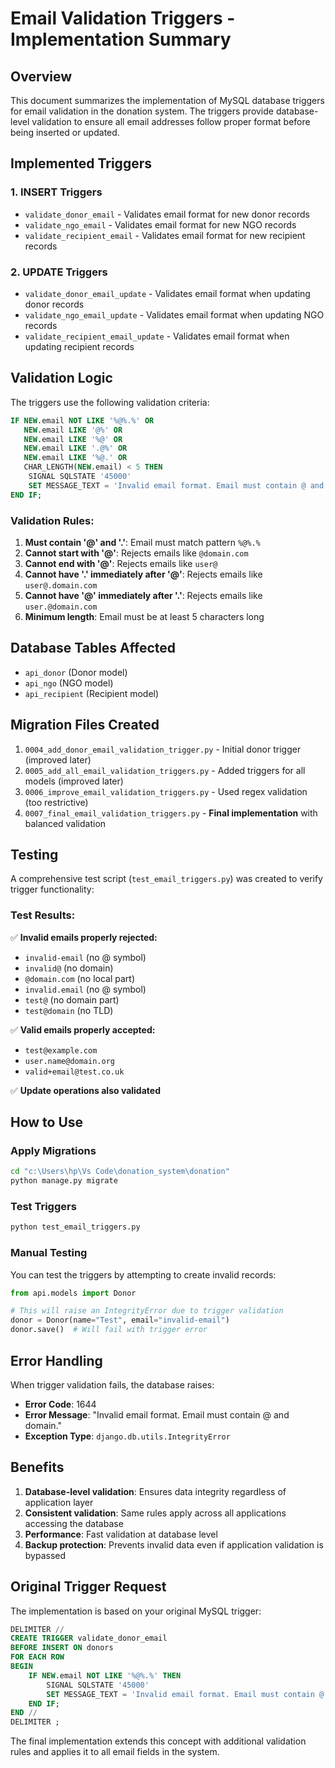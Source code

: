 # Email Validation Triggers - Implementation Summary

## Overview
This document summarizes the implementation of MySQL database triggers for email validation in the donation system. The triggers provide database-level validation to ensure all email addresses follow proper format before being inserted or updated.

## Implemented Triggers

### 1. INSERT Triggers
- `validate_donor_email` - Validates email format for new donor records
- `validate_ngo_email` - Validates email format for new NGO records  
- `validate_recipient_email` - Validates email format for new recipient records

### 2. UPDATE Triggers
- `validate_donor_email_update` - Validates email format when updating donor records
- `validate_ngo_email_update` - Validates email format when updating NGO records
- `validate_recipient_email_update` - Validates email format when updating recipient records

## Validation Logic

The triggers use the following validation criteria:
```sql
IF NEW.email NOT LIKE '%@%.%' OR 
   NEW.email LIKE '@%' OR 
   NEW.email LIKE '%@' OR
   NEW.email LIKE '.@%' OR
   NEW.email LIKE '%@.' OR
   CHAR_LENGTH(NEW.email) < 5 THEN
    SIGNAL SQLSTATE '45000' 
    SET MESSAGE_TEXT = 'Invalid email format. Email must contain @ and domain.';
END IF;
```

### Validation Rules:
1. **Must contain '@' and '.'**: Email must match pattern `%@%.%`
2. **Cannot start with '@'**: Rejects emails like `@domain.com`
3. **Cannot end with '@'**: Rejects emails like `user@`
4. **Cannot have '.' immediately after '@'**: Rejects emails like `user@.domain.com`
5. **Cannot have '@' immediately after '.'**: Rejects emails like `user.@domain.com`
6. **Minimum length**: Email must be at least 5 characters long

## Database Tables Affected
- `api_donor` (Donor model)
- `api_ngo` (NGO model)  
- `api_recipient` (Recipient model)

## Migration Files Created
1. `0004_add_donor_email_validation_trigger.py` - Initial donor trigger (improved later)
2. `0005_add_all_email_validation_triggers.py` - Added triggers for all models (improved later)
3. `0006_improve_email_validation_triggers.py` - Used regex validation (too restrictive)
4. `0007_final_email_validation_triggers.py` - **Final implementation** with balanced validation

## Testing
A comprehensive test script (`test_email_triggers.py`) was created to verify trigger functionality:

### Test Results:
✅ **Invalid emails properly rejected:**
- `invalid-email` (no @ symbol)
- `invalid@` (no domain)
- `@domain.com` (no local part)
- `invalid.email` (no @ symbol)
- `test@` (no domain part)
- `test@domain` (no TLD)

✅ **Valid emails properly accepted:**
- `test@example.com`
- `user.name@domain.org`
- `valid+email@test.co.uk`

✅ **Update operations also validated**

## How to Use

### Apply Migrations
```bash
cd "c:\Users\hp\Vs Code\donation_system\donation"
python manage.py migrate
```

### Test Triggers
```bash
python test_email_triggers.py
```

### Manual Testing
You can test the triggers by attempting to create invalid records:
```python
from api.models import Donor

# This will raise an IntegrityError due to trigger validation
donor = Donor(name="Test", email="invalid-email")
donor.save()  # Will fail with trigger error
```

## Error Handling
When trigger validation fails, the database raises:
- **Error Code**: 1644
- **Error Message**: "Invalid email format. Email must contain @ and domain."
- **Exception Type**: `django.db.utils.IntegrityError`

## Benefits
1. **Database-level validation**: Ensures data integrity regardless of application layer
2. **Consistent validation**: Same rules apply across all applications accessing the database
3. **Performance**: Fast validation at database level
4. **Backup protection**: Prevents invalid data even if application validation is bypassed

## Original Trigger Request
The implementation is based on your original MySQL trigger:
```sql
DELIMITER //
CREATE TRIGGER validate_donor_email
BEFORE INSERT ON donors
FOR EACH ROW
BEGIN
    IF NEW.email NOT LIKE '%@%.%' THEN
        SIGNAL SQLSTATE '45000' 
        SET MESSAGE_TEXT = 'Invalid email format. Email must contain @ and domain.';
    END IF;
END //
DELIMITER ;
```

The final implementation extends this concept with additional validation rules and applies it to all email fields in the system.